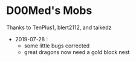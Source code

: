 # D00Med's Mobs

Thanks to TenPlus1, blert2112, and taikedz

* 2019-07-28 :
  * some little bugs corrected
  * great dragons now need a gold block nest
